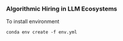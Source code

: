 ### Algorithmic Hiring in LLM Ecosystems 

To install environment

```
conda env create -f env.yml
```